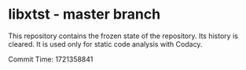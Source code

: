 # libxtst - master branch

This repository contains the frozen state of the repository.
Its history is cleared. It is used only for static code
analysis with Codacy.

Commit Time: 1721358841